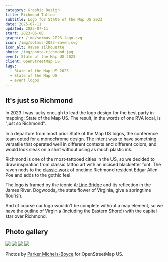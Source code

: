 ```yaml
---
category: Graphic Design
title: Richmond Tattoo
subtitle: Logo for State of the Map US 2023
date: 2025-07-11
updated: 2025-07-11
start: 2023-06-08
graphic: /img/sotmus-2023-logo.svg
icon: /img/sotmus-2023-raven.svg
icon_alt: Raven silhouette
photo: /img/photo-richmond.jpg
event: State of the Map US 2023
client: OpenStreetMap US
tags:
  - State of the Map US 2023
  - State of the Map US
  - event logos
---
```

## It's just so Richmond

In 2023 I was lucky enough to lead the logo design for the best party in mapping: State of the Map US. The result, in the words of one RVA local, is "just so Richmond".

In a departure from most prior State of the Map US logos, the conference team opted for a monochrome design. The intent was to have something versatile that operated well in different contexts and different colors, and would look sleak on a shirt without using as much plastic ink.

Richmond is one of the most-tattooed cities in the US, so we decided to draw inspiration from classic tattoo art with an incised blackletter font. The raven nods to the [classic work](https://en.wikipedia.org/wiki/The_Raven) of onetime Richmond resident Edgar Allen Poe and adds to the gothic feel.

The logo is framed by the iconic [A-Line Bridge](https://en.wikipedia.org/wiki/CSX_A-Line_Bridge) and its reflection in the James River. Dogwoods, the state flower of Virginia, give a springtime flourish.

And of course our logo wouldn't be complete without a map element, so we have the outline of Virginia (including the Eastern Shore!) with the capital star over Richmond.

## Photo gallery

![](/img/sotmus-2023-photo1.jpg)
![](/img/sotmus-2023-photo2.jpg)
![](/img/sotmus-2023-photo3.jpg)
![](/img/sotmus-2023-photo4.jpg)

Photos by [Parker Michels-Boyce](https://www.parkermichelsboyce.com) for OpenStreetMap US.

